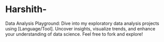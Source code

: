 # Harshith-
Data Analysis Playground: Dive into my exploratory data analysis projects using [Language/Tool]. Uncover insights, visualize trends, and enhance your understanding of data science. Feel free to fork and explore!
